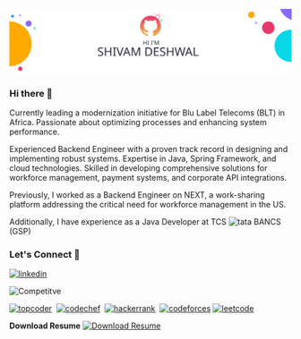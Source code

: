 ![Shivam Dehwal's GitHub Banner](./assets/profile_banner.svg)


### Hi there 👋

Currently leading a modernization initiative for Blu Label Telecoms (BLT) in Africa. Passionate about optimizing processes and enhancing system performance.

Experienced Backend Engineer with a proven track record in designing and implementing robust systems. Expertise in Java, Spring Framework, and cloud technologies. Skilled in developing comprehensive solutions for workforce management, payment systems, and corporate API integrations.

Previously, I worked as a Backend Engineer on NEXT, a work-sharing platform addressing the critical need for workforce management in the US.

Additionally, I have experience as a Java Developer at TCS <img src='https://cdn.jsdelivr.net/npm/simple-icons@4.13.0/icons/tata.svg' alt='tata' height='21'> BANCS (GSP)

### Let's Connect 🤝

[<img src='https://cdn.jsdelivr.net/npm/simple-icons@3.0.1/icons/linkedin.svg' alt='linkedin' height='32'>][1]&nbsp;

![Competitve](https://img.shields.io/amo/stars/coding?color=blue&label=Competitive&logo=coding&style=flat-square)

[<img src='https://cdn.jsdelivr.net/npm/simple-icons@4.13.0/icons/topcoder.svg' alt='topcoder' height='32'>][2]&nbsp;
[<img src='https://cdn.jsdelivr.net/npm/simple-icons@4.13.0/icons/codechef.svg' alt='codechef' height='32'>][3]&nbsp;
[<img src='https://cdn.jsdelivr.net/npm/simple-icons@4.13.0/icons/hackerrank.svg' alt='hackerrank' height='32'>][4]&nbsp;
[<img src='https://cdn.jsdelivr.net/npm/simple-icons@4.13.0/icons/codeforces.svg' alt='codeforces' height='32'>][5]
[<img src='https://cdn.jsdelivr.net/npm/simple-icons@4.13.0/icons/leetcode.svg' alt='leetcode' height='32'>][6]

[1]: https://www.linkedin.com/in/shivam-deshwal-ba9a6bb6/
[2]: https://www.topcoder.com/members/Deshwal
[3]: https://www.codechef.com/users/deshwal
[4]: https://www.hackerrank.com/shivam_deshwal36?hr_r=1
[5]: https://codeforces.com/profile/Deshwal36
[6]: https://leetcode.com/Deshwal36


**Download Resume** [<img src='https://img.icons8.com/material-outlined/24/000000/download--v1.png' alt='Download Resume' height='32'>](./assets/Shivam_Resume_6YOE.pdf)&nbsp;



